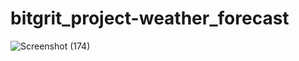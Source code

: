 # bitgrit_project-weather_forecast

![Screenshot (174)](https://user-images.githubusercontent.com/80942221/170866450-d02c31a6-dbe2-4a3d-9a3a-b86362607ee9.png)
